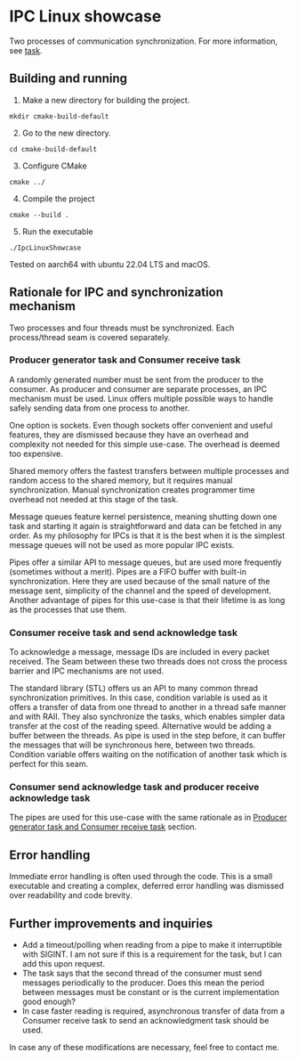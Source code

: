 # IPC Linux showcase

Two processes of communication synchronization. For more information, see [task](./doc/Task.pdf).

## Building and running

1. Make a new directory for building the project.
```shell
mkdir cmake-build-default
```

2. Go to the new directory.

```shell
cd cmake-build-default
```

3. Configure CMake

```shell
cmake ../
```

4. Compile the project
```shell
cmake --build .
```

5. Run the executable

```shell
./IpcLinuxShowcase
```

Tested on aarch64 with ubuntu 22.04 LTS and macOS.

## Rationale for IPC and synchronization mechanism

Two processes and four threads must be synchronized. Each process/thread seam is covered separately.

### Producer generator task and Consumer receive task

A randomly generated number must be sent from the producer to the consumer.
As producer and consumer are separate processes, an IPC mechanism must be used.
Linux offers multiple possible ways to handle safely sending data from one process to another.

One option is sockets.
Even though sockets offer convenient and useful features, they are dismissed because they have an overhead and
complexity not needed for this simple use-case.
The overhead is deemed too expensive.

Shared memory offers the fastest transfers between multiple processes and random access to the shared memory, but it
requires manual synchronization.
Manual synchronization creates programmer time overhead not needed at this stage of the task.

Message queues feature kernel persistence, meaning shutting down one task and starting it again is straightforward and
data can be fetched in any order.
As my philosophy for IPCs is that it is the best when it is the simplest message queues will not be used as more popular
IPC exists.

Pipes offer a similar API to message queues, but are used more frequently (sometimes without a merit).
Pipes are a FIFO buffer with built-in synchronization.
Here they are used because of the small nature of the message sent, simplicity of the channel and the speed of
development.
Another advantage of pipes for this use-case is that their lifetime is as long as the processes that use them.

### Consumer receive task and send acknowledge task

To acknowledge a message, message IDs are included in every packet received.
The Seam between these two threads does not cross the process barrier and IPC mechanisms are not used.

The standard library (STL) offers us an API to many common thread synchronization primitives.
In this case, condition variable is used as it offers a transfer of data from one thread to another in a thread safe
manner and with RAII.
They also synchronize the tasks, which enables simpler data transfer at the cost of the reading speed.
Alternative would be adding a buffer between the threads.
As pipe is used in the step before, it can buffer the messages that will be synchronous here, between two threads.
Condition variable offers waiting on the notification of another task which is perfect for this seam.


### Consumer send acknowledge task and producer receive acknowledge task

The pipes are used for this use-case with the same rationale as
in [Producer generator task and Consumer receive task](#producer-generator-task-and-consumer-receive-task) section.

## Error handling

Immediate error handling is often used through the code.
This is a small executable and creating a complex, deferred error handling was dismissed over readability and code
brevity.

## Further improvements and inquiries

- Add a timeout/polling when reading from a pipe to make it interruptible with SIGINT.
  I am not sure if this is a requirement for the task, but I can add this upon request.
- The task says that the second thread of the consumer must send messages periodically to the producer.
  Does this mean the period between messages must be constant or is the current implementation good enough?
- In case faster reading is required, asynchronous transfer of data from a Consumer receive task to send an
  acknowledgment task should be used.

In case any of these modifications are necessary, feel free to contact me.

